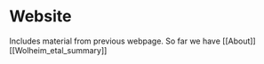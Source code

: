 # Website 

Includes material from previous webpage. So far we have
 [[About]]
 [[Wolheim_etal_summary]]
 